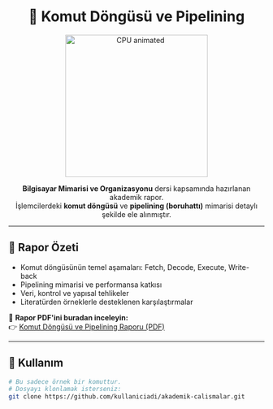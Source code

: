 <h1 align="center">📘 Komut Döngüsü ve Pipelining</h1>

<p align="center">
  <img src="https://media.giphy.com/media/v1.Y2lkPTc5MGI3NjExMjBhYmVjN2Y1Mzk4YzNmZGU4MzBmZmQ3Mzg1NDIwYzA2N2JlYWM2NSZlcD12MV9naWZzX3NlYXJjaCZjdD1n/VbnUQpnihPSIgIXuZv/giphy.gif" width="280" alt="CPU animated">
</p>

<p align="center">
  <b>Bilgisayar Mimarisi ve Organizasyonu</b> dersi kapsamında hazırlanan akademik rapor.<br>
  İşlemcilerdeki <strong>komut döngüsü</strong> ve <strong>pipelining (boruhattı)</strong> mimarisi detaylı şekilde ele alınmıştır.
</p>

---

## 📄 Rapor Özeti

- Komut döngüsünün temel aşamaları: Fetch, Decode, Execute, Write-back
- Pipelining mimarisi ve performansa katkısı
- Veri, kontrol ve yapısal tehlikeler
- Literatürden örneklerle desteklenen karşılaştırmalar

📎 **Rapor PDF'ini buradan inceleyin:**  
👉 [Komut Döngüsü ve Pipelining Raporu (PDF)](./KomutDöngüsüvePipeline.pdf)

---

## 🚀 Kullanım

```bash
# Bu sadece örnek bir komuttur.
# Dosyayı klonlamak isterseniz:
git clone https://github.com/kullaniciadi/akademik-calismalar.git
